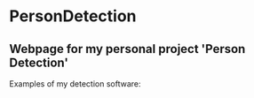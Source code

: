# PersonDetection

## Webpage for my personal project 'Person Detection'

Examples of my detection software:





